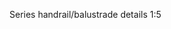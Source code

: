 <span class="transform-to-uppercase">Series handrail/balustrade details <span class="highlight-red">1:5</span></span>
